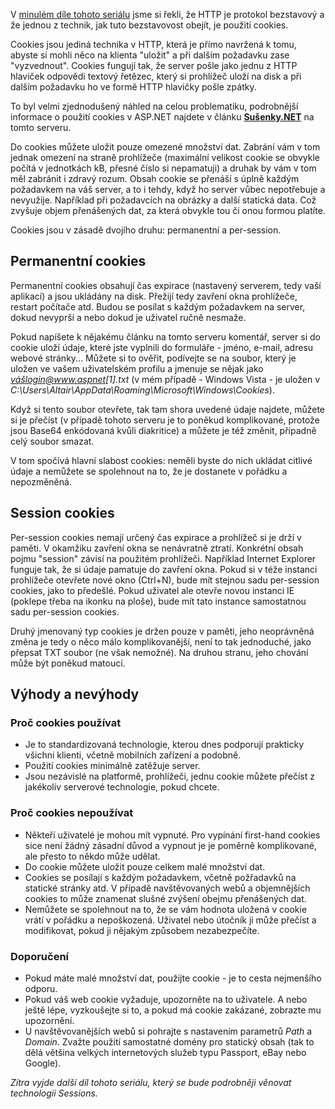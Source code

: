 <!-- dcterms:identifier = aspnetcz#191 -->
<!-- dcterms:title = Stavové HTTP: Cookies -->
<!-- dcterms:abstract = Web byl stvořen jako bezstavový a struktura HTTP a HTML tomu odpovídá. Pokud chceme tuto bezstavovost překlenout, existuje několik technik, které nám umožní toto omezení obejít. Nyní se podrobněji podíváme na první z nich: cookies. -->
<!-- np9:categoryId = 1 -->
<!-- x4w:category = Programování -->
<!-- np9:authorId = 1 -->
<!-- np9:authorEmail = michal.valasek@altairis.cz -->
<!-- dcterms:creator = Michal Altair Valášek -->
<!-- np9:serialId = 4 -->
<!-- x4w:serial = Stavové HTTP -->
<!-- dcterms:created = 2008-03-21T08:00:29+01:00 -->
<!-- dcterms:dateAccepted = 2008-03-21T08:00:29+01:00 -->

V [minulém díle tohoto seriálu](https://www.aspnet.cz/Articles/190-stavove-http-jak-funguji-cookies-session-a-viewstate-a-proc-je-nepouzivat.aspx) jsme si řekli, že HTTP je protokol bezstavový a že jednou z technik, jak tuto bezstavovost obejít, je použití cookies.

Cookies jsou jediná technika v HTTP, která je přímo navržená k tomu, abyste si mohli něco na klienta "uložit" a při dalším požadavku zase "vyzvednout". Cookies fungují tak, že server pošle jako jednu z HTTP hlaviček odpovědi textový řetězec, který si prohlížeč uloží na disk a při dalším požadavku ho ve formě HTTP hlavičky pošle zpátky.

To byl velmi zjednodušený náhled na celou problematiku, podrobnější informace o použití cookies v ASP.NET najdete v článku **[Sušenky.NET](https://www.aspnet.cz/Articles/8-susenky-net.aspx)** na tomto serveru.

Do cookies můžete uložit pouze omezené množství dat. Zabrání vám v tom jednak omezení na straně prohlížeče (maximální velikost cookie se obvykle počítá v jednotkách kB, přesné číslo si nepamatuji) a druhak by vám v tom měl zabránit i zdravý rozum. Obsah cookie se přenáší s úplně každým požadavkem na váš server, a to i tehdy, když ho server vůbec nepotřebuje a nevyužije. Například při požadavcích na obrázky a další statická data. Což zvyšuje objem přenášených dat, za která obvykle tou či onou formou platíte.

Cookies jsou v zásadě dvojího druhu: permanentní a per-session. 

## Permanentní cookies

Permanentní cookies obsahují čas expirace (nastavený serverem, tedy vaší aplikací) a jsou ukládány na disk. Přežijí tedy zavření okna prohlížeče, restart počítače atd. Budou se posílat s každým požadavkem na server, dokud nevyprší a nebo dokud je uživatel ručně nesmaže.

Pokud napíšete k nějakému článku na tomto serveru komentář, server si do cookie uloží údaje, které jste vyplnili do formuláře - jméno, e-mail, adresu webové stránky... Můžete si to ověřit, podívejte se na soubor, který je uložen ve vašem uživatelském profilu a jmenuje se nějak jako *vášlogin@www.aspnet[1].txt* (v mém případě - Windows Vista - je uložen v *C:\Users\Altair\AppData\Roaming\Microsoft\Windows\Cookies*).

Když si tento soubor otevřete, tak tam shora uvedené údaje najdete, můžete si je přečíst (v případě tohoto serveru je to poněkud komplikované, protože jsou Base64 enkódovaná kvůli diakritice) a můžete je též změnit, případně celý soubor smazat.

V tom spočívá hlavní slabost cookies: neměli byste do nich ukládat citlivé údaje a nemůžete se spolehnout na to, že je dostanete v pořádku a nepozměněná.

## Session cookies

Per-session cookies nemají určený čas expirace a prohlížeč si je drží v paměti. V okamžiku zavření okna se nenávratně ztratí. Konkrétní obsah pojmu "session" závisí na použitém prohlížeči. Například Internet Explorer funguje tak, že si údaje pamatuje do zavření okna. Pokud si v téže instanci prohlížeče otevřete nové okno (Ctrl+N), bude mít stejnou sadu per-session cookies, jako to předešlé. Pokud uživatel ale otevře novou instanci IE (poklepe třeba na ikonku na ploše), bude mít tato instance samostatnou sadu per-session cookies.

Druhý jmenovaný typ cookies je držen pouze v paměti, jeho neoprávněná změna je tedy o něco málo komplikovanější, není to tak jednoduché, jako přepsat TXT soubor (ne však nemožné). Na druhou stranu, jeho chování může být poněkud matoucí.

## Výhody a nevýhody

### Proč cookies používat

*   Je to standardizovaná technologie, kterou dnes podporují prakticky všichni klienti, včetně mobilních zařízení a podobně. 
*   Použití cookies minimálně zatěžuje server. 
*   Jsou nezávislé na platformě, prohlížeči, jednu cookie můžete přečíst z jakékoliv serverové technologie, pokud chcete.

### Proč cookies nepoužívat

*   Někteří uživatelé je mohou mít vypnuté. Pro vypínání first-hand cookies sice není žádný zásadní důvod a vypnout je je poměrně komplikované, ale přesto to někdo může udělat. 
*   Do cookie můžete uložit pouze celkem malé množství dat. 
*   Cookies se posílají s každým požadavkem, včetně požřadavků na statické stránky atd. V případě navštěvovaných webů a objemnějších cookies to může znamenat slušné zvýšení obejmu přenášených dat. 
*   Nemůžete se spolehnout na to, že se vám hodnota uložená v cookie vrátí v pořádku a nepoškozená. Uživatel nebo útočník ji může přečíst a modifikovat, pokud ji nějakým způsobem nezabezpečíte.

### Doporučení

*   Pokud máte malé množství dat, použijte cookie - je to cesta nejmenšího odporu. 
*   Pokud váš web cookie vyžaduje, upozorněte na to uživatele. A nebo ještě lépe, vyzkoušejte si to, a pokud má cookie zakázané, zobrazte mu upozornění. 
*   U navštěvovanějších webů si pohrajte s nastavením parametrů *Path* a *Domain*. Zvažte použití samostatné domény pro statický obsah (tak to dělá většina velkých internetových služeb typu Passport, eBay nebo Google).

*Zítra vyjde další díl tohoto seriálu, který se bude podrobněji věnovat technologii Sessions.*